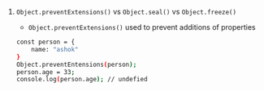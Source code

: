 1. ```Object.preventExtensions()``` vs ```Object.seal()``` vs ```Object.freeze()```
    - ```Object.preventExtensions()``` used to prevent additions of properties
    
    ```sh
    const person = {
        name: "ashok"
    }
    Object.preventEntensions(person);
    person.age = 33;
    console.log(person.age); // undefied
    ```
